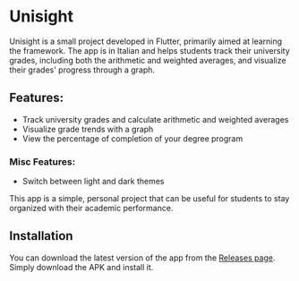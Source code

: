 # Unisight

Unisight is a small project developed in Flutter, primarily aimed at learning the framework. The app is in Italian and helps students track their university grades, including both the arithmetic and weighted averages, and visualize their grades' progress through a graph.  

## Features:
- Track university grades and calculate arithmetic and weighted averages
- Visualize grade trends with a graph
- View the percentage of completion of your degree program
### Misc Features:
- Switch between light and dark themes

This app is a simple, personal project that can be useful for students to stay organized with their academic performance.  

## Installation
You can download the latest version of the app from the [Releases page](https://github.com/haxroor/Unisight/releases). Simply download the APK and install it.
